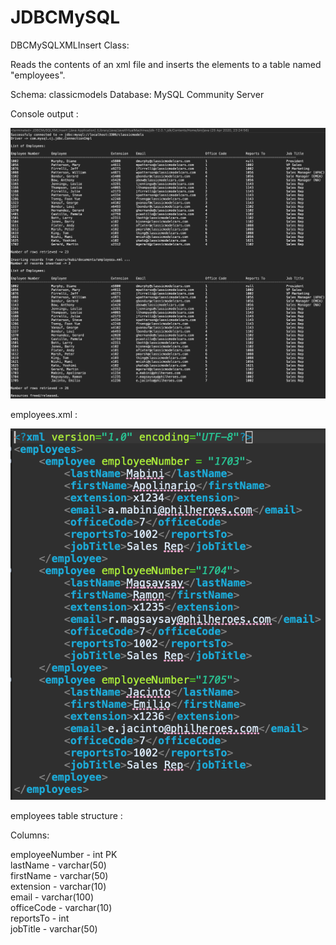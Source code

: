 # JDBCMySQL
DBCMySQLXMLInsert Class:

Reads the contents of an xml file and inserts the elements to a table named "employees".

Schema: classicmodels
Database: MySQL Community Server

Console output :

![Console output](https://raw.githubusercontent.com/angelo-lopez/JDBCMySQL/master/Screenshot%202020-04-25%20at%2023.25.50.png)

employees.xml :

![employees.xml](https://raw.githubusercontent.com/angelo-lopez/JDBCMySQL/master/Screenshot%202020-04-25%20at%2023.31.48.png)

employees table structure :

Columns:

employeeNumber - int PK<br/>
lastName - varchar(50)<br/>
firstName - varchar(50)<br/>
extension - varchar(10)<br/>
email - varchar(100)<br/>
officeCode - varchar(10)<br/>
reportsTo - int<br/>
jobTitle - varchar(50)<br/>
